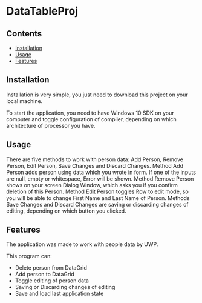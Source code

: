 # DataTableProj

## Contents

- [Installation](#installation)
- [Usage](#usage)
- [Features](#features)

## Installation

Installation is very simple, you just need to download this project on your local machine.

To start the application, you need to have Windows 10 SDK on your computer and toggle configuration of compiler, depending on which architecture of processor you have.

## Usage

There are five methods to work with person data: Add Person, Remove Person, Edit Person, Save Changes and Discard Changes. 
Method Add Person adds person using data which you wrote in form. If one of the inputs are null, empty or whitespace, Error will be shown.
Method Remove Person shows on your screen Dialog Window, which asks you if you confirm deletion of this Person.
Method Edit Person toggles Row to edit mode, so you will be able to change First Name and Last Name of Person.
Methods Save Changes and Discard Changes are saving or discarding changes of editing, depending on which button you clicked.

## Features

The application was made to work with people data by UWP.

This program can:
- Delete person from DataGrid
- Add person to DataGrid
- Toggle editing of person data
- Saving or Discarding changes of editing
- Save and load last application state

